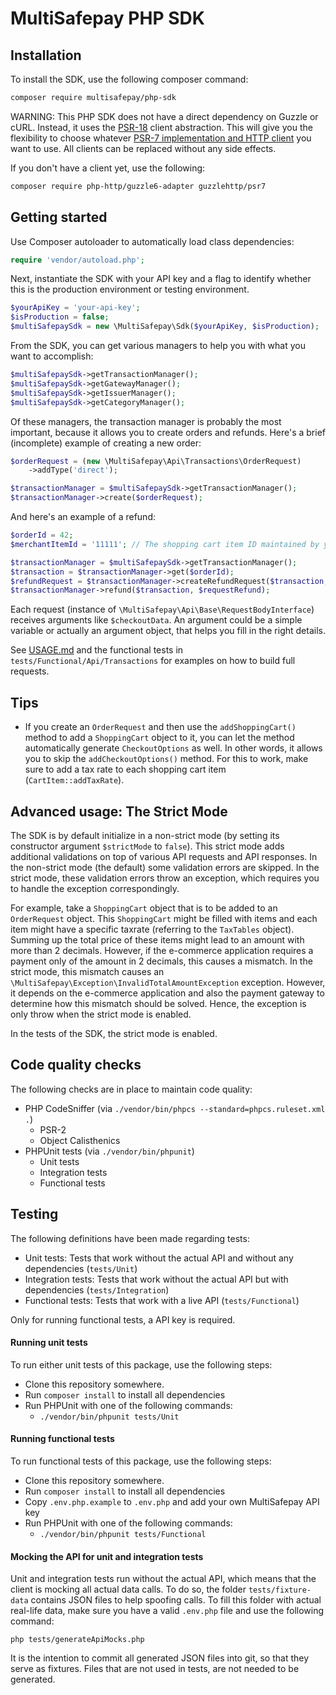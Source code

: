 # MultiSafepay PHP SDK

## Installation
To install the SDK, use the following composer command:

```bash
composer require multisafepay/php-sdk
```

WARNING: This PHP SDK does not have a direct dependency on Guzzle or cURL. Instead, it uses the [PSR-18](https://www.php-fig.org/psr/psr-18/) client abstraction. This will give you the flexibility to choose whatever [PSR-7 implementation and HTTP client](https://packagist.org/providers/php-http/client-implementation) you want to use. All clients can be replaced without any side effects.

If you don't have a client yet, use the following:
```bash
composer require php-http/guzzle6-adapter guzzlehttp/psr7
```

## Getting started
Use Composer autoloader to automatically load class dependencies: 

```php
require 'vendor/autoload.php';
```

Next, instantiate the SDK with your API key and a flag to identify whether this is the production environment or testing environment.

```php
$yourApiKey = 'your-api-key';
$isProduction = false;
$multiSafepaySdk = new \MultiSafepay\Sdk($yourApiKey, $isProduction);
```

From the SDK, you can get various managers to help you with what you want to accomplish:
```php
$multiSafepaySdk->getTransactionManager();
$multiSafepaySdk->getGatewayManager();
$multiSafepaySdk->getIssuerManager();
$multiSafepaySdk->getCategoryManager();
```

Of these managers, the transaction manager is probably the most important, because it allows you to create orders and refunds. Here's a brief (incomplete) example of creating a new order:
```php
$orderRequest = (new \MultiSafepay\Api\Transactions\OrderRequest)
    ->addType('direct');

$transactionManager = $multiSafepaySdk->getTransactionManager();
$transactionManager->create($orderRequest);
```

And here's an example of a refund:
```php
$orderId = 42;
$merchantItemId = '11111'; // The shopping cart item ID maintained by your e-commerce appplication

$transactionManager = $multiSafepaySdk->getTransactionManager();
$transaction = $transactionManager->get($orderId);
$refundRequest = $transactionManager->createRefundRequest($transaction, $merchantItemId, 2);
$transactionManager->refund($transaction, $requestRefund);
```

Each request (instance of `\MultiSafepay\Api\Base\RequestBodyInterface`) receives arguments like `$checkoutData`. An argument could be a simple variable or actually an argument object, that helps you fill in the right details.
 
See [USAGE.md](USAGE.md) and the functional tests in `tests/Functional/Api/Transactions` for examples on how to build full requests. 

## Tips
- If you create an `OrderRequest` and then use the `addShoppingCart()` method to add a `ShoppingCart` object to it, you can let the method automatically generate `CheckoutOptions` as well. In other words, it allows you to skip the `addCheckoutOptions()` method. For this to work, make sure to add a tax rate to each shopping cart item (`CartItem::addTaxRate`).

## Advanced usage: The Strict Mode
The SDK is by default initialize in a non-strict mode (by setting its constructor argument `$strictMode` to `false`). This strict mode adds additional validations on top of various API requests and API responses. In the non-strict mode (the default) some validation errors are skipped. In the strict mode, these validation errors throw an exception, which requires you to handle the exception correspondingly.

For example, take a `ShoppingCart` object that is to be added to an `OrderRequest` object. This `ShoppingCart` might be filled with items and each item might have a specific taxrate (referring to the `TaxTables` object). Summing up the total price of these items might lead to an amount with more than 2 decimals. However, if the e-commerce application requires a payment only of the amount in 2 decimals, this causes a mismatch. In the strict mode, this mismatch causes an `\MultiSafepay\Exception\InvalidTotalAmountException` exception. However, it depends on the e-commerce application and also the payment gateway to determine how this mismatch should be solved. Hence, the exception is only throw when the strict mode is enabled.

In the tests of the SDK, the strict mode is enabled.

## Code quality checks
The following checks are in place to maintain code quality:

- PHP CodeSniffer (via `./vendor/bin/phpcs --standard=phpcs.ruleset.xml .`)
    - PSR-2
    - Object Calisthenics
- PHPUnit tests (via `./vendor/bin/phpunit`)
    - Unit tests
    - Integration tests
    - Functional tests

## Testing

The following definitions have been made regarding tests:

- Unit tests: Tests that work without the actual API and without any dependencies (`tests/Unit`)
- Integration tests: Tests that work without the actual API but with dependencies (`tests/Integration`)
- Functional tests: Tests that work with a live API (`tests/Functional`)

Only for running functional tests, a API key is required.

#### Running unit tests

To run either unit tests of this package, use the following steps:

- Clone this repository somewhere.
- Run `composer install` to install all dependencies
- Run PHPUnit with one of the following commands:
    - `./vendor/bin/phpunit tests/Unit`

#### Running functional tests

To run functional tests of this package, use the following steps:

- Clone this repository somewhere.
- Run `composer install` to install all dependencies
- Copy `.env.php.example` to `.env.php` and add your own MultiSafepay API key
- Run PHPUnit with one of the following commands:
    - `./vendor/bin/phpunit tests/Functional`

#### Mocking the API for unit and integration tests

Unit and integration tests run without the actual API, which means that the client is mocking all actual data calls. To do so, the folder `tests/fixture-data` contains JSON files to help spoofing calls. To fill this folder with actual real-life data, make sure you have a valid `.env.php` file and use the following command:

    php tests/generateApiMocks.php

It is the intention to commit all generated JSON files into git, so that they serve as fixtures. Files that are not used in tests, are not needed to be generated.
